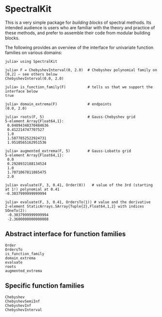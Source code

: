 # SpectralKit

This is a very simple package for *building blocks* of spectral methods. Its intended audience is users who are familiar with the theory and practice of these methods, and prefer to assemble their code from modular building blocks.

The following provides an overview of the interface for univariate function families on various domains:
```jldoctest
julia> using SpectralKit

julia> F = ChebyshevInterval(0, 2.0)  # Chebyshev polynomial family on [0,2] — see others below
ChebyshevInterval(0.0, 2.0)

julia> is_function_family(F)          # tells us that we support the interface below
true

julia> domain_extrema(F)              # endpoints
(0.0, 2.0)

julia> roots(F, 5)                    # Gauss-Chebyshev grid
5-element Array{Float64,1}:
 0.04894348370484636
 0.412214747707527
 1.0
 1.5877852522924731
 1.9510565162951536

julia> augmented_extrema(F, 5)        # Gauss-Lobatto grid
5-element Array{Float64,1}:
 0.0
 0.2928932188134524
 1.0
 1.7071067811865475
 2.0

julia> evaluate(F, 3, 0.41, Order(0))   # value of the 3rd (starting at 1!) polynomial at 0.41
-0.3037999999999994

julia> evaluate(F, 3, 0.41, OrdersTo(1)) # value and the derivative
2-element StaticArrays.SArray{Tuple{2},Float64,1,2} with indices SOneTo(2):
 -0.3037999999999994
 -2.3600000000000008
```

## Abstract interface for function families

```@docs
Order
OrdersTo
is_function_family
domain_extrema
evaluate
roots
augmented_extrema
```

## Specific function families

```@docs
Chebyshev
ChebyshevSemiInf
ChebyshevInf
ChebyshevInterval
```
